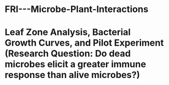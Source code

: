 # FRI---Microbe-Plant-Interactions
# Leaf Zone Analysis, Bacterial Growth Curves, and Pilot Experiment (Research Question: Do dead microbes elicit a greater immune response than alive microbes?)
